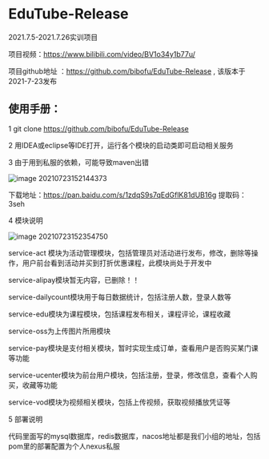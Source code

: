# EduTube-Release
2021.7.5-2021.7.26实训项目

项目视频：https://www.bilibili.com/video/BV1o34y1b77u/

项目github地址 ：https://github.com/bibofu/EduTube-Release , 该版本于2021-7-23发布





## 使用手册：

1 git clone https://github.com/bibofu/EduTube-Release

2 用IDEA或eclipse等IDE打开，运行各个模块的启动类即可启动相关服务

3  由于用到私服的依赖，可能导致maven出错

![image 20210723152144373](https://z3.ax1x.com/2021/07/23/WsMRBj.png)

下载地址：https://pan.baidu.com/s/1zdqS9s7qEdGflK81dUB16g  提取码：3seh 



4  模块说明

![image 20210723152354750](https://z3.ax1x.com/2021/07/23/WsM2uQ.png)

service-act 模块为活动管理模块，包括管理员对活动进行发布，修改，删除等操作，用户前台看到活动并买到打折优惠课程，此模块尚处于开发中

service-alipay模块暂无内容，已删除！！

service-dailycount模块用于每日数据统计，包括注册人数，登录人数等

service-edu模块为课程模块，包括课程发布相关，课程评论，课程收藏

service-oss为上传图片所用模块

service-pay模块是支付相关模块，暂时实现生成订单，查看用户是否购买某门课等功能

service-ucenter模块为前台用户模块，包括注册，登录，修改信息，查看个人购买，收藏等功能

service-vod模块为视频相关模块，包括上传视频，获取视频播放凭证等



5  部署说明

代码里面写的mysql数据库，redis数据库，nacos地址都是我们小组的地址，包括pom里的部署配置为个人nexus私服

